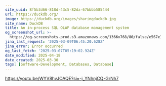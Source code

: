 ```yaml
---
site_uuid: 8f5b3d66-818d-43c5-82da-67bbbb585444
url: https://duckdb.org/
image: https://duckdb.org/images/sharingduckdb.jpg
site_name: DuckDB
title: An in-process SQL OLAP database management system
og_screenshot_url: >-
  https://og-screenshots-prod.s3.amazonaws.com/1366x768/80/false/e567e1e36a98588256f59e24d07868c8e82c58d9165dc56222d14d6445884b06.jpeg
jina_last_request: '2025-03-09T06:45:20.628Z'
jina_error: Error occurred
og_last_fetch: '2025-03-07T05:19:02.924Z'
date_modified: 2025-04-18
date_created: 2025-03-30
tags: [Software-Development, Databases, Database]
---
```










































https://youtu.be/WYV8hvJOAQE?si=-j_YNhnjCQ-GrNh7
